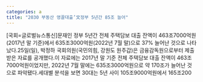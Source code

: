 ```yaml
---
categories: a
title: "2030 부동산 영끌대출’文정부 5년간 85조 늘어"
---
```

[국회=글로벌뉴스통신]문재인 정부 5년간 전체 주택담보 대출 잔액이 463조7000억원(2017년 말 기준)에서 635조3000억원(2022년 7월 말)으로 37% 늘어난 것으로 나타났다.25일(일), 박정하 국회의원(국민의힘, 강원도 원주갑)은 금융감독원으로부터 제출받은 자료를 공개했다.이 자료에는 2017년 말 기준 전체 주택담보 대출 잔액이 463조7000억원이었지만, 2022년 7월 말에는 635조3000억원으로 약 170조가 늘어난 것으로 파악됐다.세대별 분석을 보면 30대는 5년 사이 105조9000억원에서 165조200